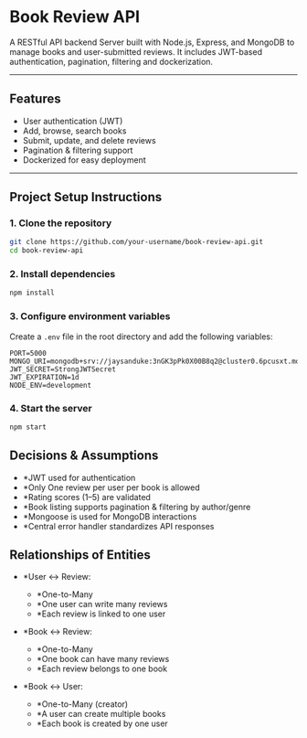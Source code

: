 # Book Review API

A RESTful API backend Server built with Node.js, Express, and MongoDB to manage books and user-submitted reviews.
It includes JWT-based authentication, pagination, filtering and dockerization.

---

## Features

- User authentication (JWT)
- Add, browse, search books
- Submit, update, and delete reviews
- Pagination & filtering support
- Dockerized for easy deployment

---

## Project Setup Instructions

### 1. Clone the repository

```bash
git clone https://github.com/your-username/book-review-api.git
cd book-review-api
```

### 2. Install dependencies

```bash
npm install
```

### 3. Configure environment variables

Create a `.env` file in the root directory and add the following variables:

```plaintext
PORT=5000
MONGO_URI=mongodb+srv://jaysanduke:3nGK3pPk0X00B8q2@cluster0.6pcusxt.mongodb.net/bookReviewDBretryWrites=true&w=majority&appName=Cluster0
JWT_SECRET=StrongJWTSecret
JWT_EXPIRATION=1d
NODE_ENV=development
```

### 4. Start the server

```bash
npm start
```

## Decisions & Assumptions

- *JWT used for authentication
- *Only One review per user per book is allowed
- *Rating scores (1–5) are validated
- *Book listing supports pagination & filtering by author/genre
- *Mongoose is used for MongoDB interactions
- *Central error handler standardizes API responses

## Relationships of Entities

- *User ↔ Review:
  - *One-to-Many
  - *One user can write many reviews
  - *Each review is linked to one user

- *Book ↔ Review:
  - *One-to-Many
  - *One book can have many reviews
  - *Each review belongs to one book

- *Book ↔ User:
  - *One-to-Many (creator)
  - *A user can create multiple books
  - *Each book is created by one user
  